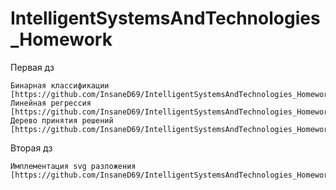 # IntelligentSystemsAndTechnologies_Homework

 Первая дз 
 
    Бинарная классификации  [https://github.com/InsaneD69/IntelligentSystemsAndTechnologies_Homework/blob/main/us1.1pr.py]
    Линейная регрессия  [https://github.com/InsaneD69/IntelligentSystemsAndTechnologies_Homework/blob/main/us1.2pr.py]
    Дерево принятия решений [https://github.com/InsaneD69/IntelligentSystemsAndTechnologies_Homework/blob/main/us1.3pr.py]
    
 Вторая дз 
 
    Имплементация svg разложения [https://github.com/InsaneD69/IntelligentSystemsAndTechnologies_Homework/blob/main/us2.pr.py] 
    
